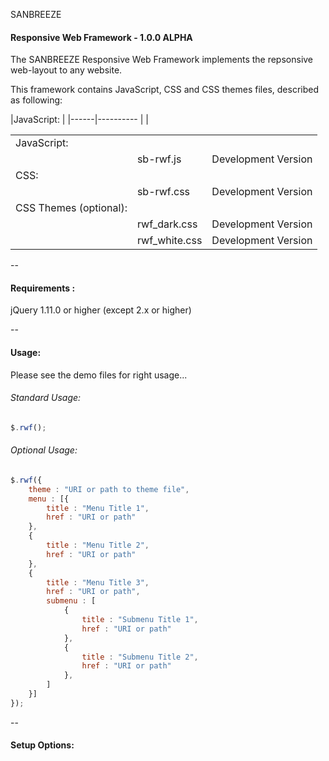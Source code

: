 SANBREEZE
#### Responsive Web Framework - 1.0.0 ALPHA

The SANBREEZE Responsive Web Framework implements the repsonsive web-layout to any website.

This framework contains JavaScript, CSS and CSS themes files, described as following:

|JavaScript: |
|------|----------
| | 




<table>
	<tr>
		<td>JavaScript:</td>
		<td></td>
		<td></td>
	</tr>
	<tr>
		<td></td>
		<td>sb-rwf.js</td>
		<td>Development Version</td>
	</tr>
	<tr>
		<td>CSS:</td>
		<td></td>
		<td></td>
	</tr>
	<tr>
		<td></td>
		<td>sb-rwf.css</td>
		<td>Development Version</td>
	</tr>
	<tr>
		<td>CSS Themes (optional):</td>
		<td></td>
		<td></td>
	</tr>
	<tr>
		<td></td>
		<td>rwf_dark.css</td>
		<td>Development Version</td>
	</tr>
	<tr>
		<td></td>
		<td>rwf_white.css</td>
		<td>Development Version</td>
	</tr>
</table>

--

#### Requirements  :
  jQuery 1.11.0 or higher (except 2.x or higher)
  
--

#### Usage:
Please see the demo files for right usage...

###### Standard Usage:
``` javascript
$.rwf();
```

###### Optional Usage:
```javascript
$.rwf({
	theme : "URI or path to theme file",
	menu : [{
		title : "Menu Title 1",
		href : "URI or path"
	},
	{
		title : "Menu Title 2",
		href : "URI or path"
	},
	{
		title : "Menu Title 3",
		href : "URI or path",
		submenu : [
			{
				title : "Submenu Title 1",
				href : "URI or path"
			},
			{
				title : "Submenu Title 2",
				href : "URI or path"
			},
		]
	}]
});
```

--

#### Setup Options:

